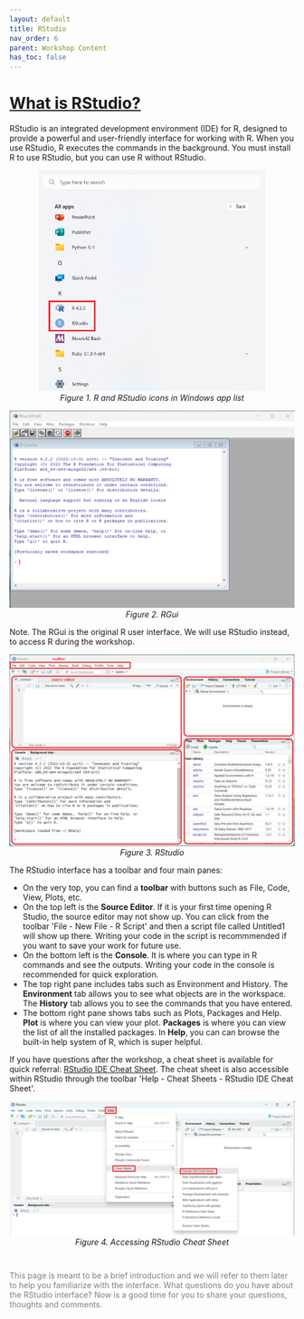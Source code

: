 ```yaml
---
layout: default
title: RStudio
nav_order: 6
parent: Workshop Content
has_toc: false
---
```


# **[What is RStudio?](https://posit.co/products/open-source/rstudio/)**

RStudio is an integrated development environment (IDE) for R, designed to provide a powerful and user-friendly interface for working with R. When you use RStudio, R executes the commands in the background. You must install R to use RStudio, but you can use R without RStudio.

<p align="center">
<img src="images/Find_the_App_Windows.png" width="400" />
<br/>
<em>Figure 1. R and RStudio icons in Windows app list</em>
</p>

<p align="center">
<img src="images/R.png" width="800" />
<em>Figure 2. RGui</em>
</p>
Note. The RGui is the original R user interface. We will use RStudio instead, to access R during the workshop.

<p align="center">
<img src="images/RStudio.png" width="800" />
<em>Figure 3. RStudio</em>
</p>

The RStudio interface has a toolbar and four main panes:
* On the very top, you can find a **toolbar** with buttons such as File, Code, View, Plots, etc.
* On the top left is the **Source Editor**. If it is your first time opening R Studio, the source editor may not show up. You can click from the toolbar 'File - New File - R Script' and then a script file called Untitled1 will show up there. Writing your code in the script is recommmended if you want to save your work for future use.
* On the bottom left is the **Console**. It is where you can type in R commands and see the outputs. Writing your code in the console is recommended for quick exploration.
* The top right pane includes tabs such as Environment and History. The **Environment** tab allows you to see what objects are in the workspace.  The **History** tab allows you to see the commands that you have entered.
* The bottom right pane shows tabs such as Plots, Packages and Help. **Plot** is where you can view your plot. **Packages** is where you can view the list of all the installed packages. In **Help**, you can can browse the built-in help system of R, which is super helpful.

If you have questions after the workshop, a cheat sheet is available for quick referral: [RStudio IDE Cheat Sheet](https://posit.co/wp-content/uploads/2022/10/rstudio-ide-1.pdf). The cheat sheet is also accessible within RStudio through the toolbar 'Help - Cheat Sheets - RStudio IDE Cheat Sheet'.

<p align="center">
<img src="images/cheat_sheet.png" width="800" />
<em>Figure 4. Accessing RStudio Cheat Sheet</em>
</p>

<p style="color:grey; font-size:14px; padding-top: 2em">
This page is meant to be a brief introduction and we will refer to them later to help you familiarize with the interface.
What questions do you have about the RStudio interface? Now is a good time for you to share your questions, thoughts and comments.
